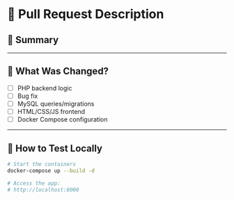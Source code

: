 # 📄 Pull Request Description

## 📝 Summary

<!-- Write a short summary of what this PR does -->

---

## 🔧 What Was Changed?

<!-- Bullet-point summary of key changes -->

- [ ] PHP backend logic
- [ ] Bug fix
- [ ] MySQL queries/migrations
- [ ] HTML/CSS/JS frontend
- [ ] Docker Compose configuration

---

## 🐳 How to Test Locally

```bash
# Start the containers
docker-compose up --build -d

# Access the app:
# http://localhost:8000